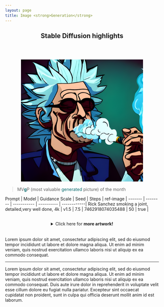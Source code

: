 ```yaml
---
layout: page
title: Image <strong>Generation</strong>
---
```


## <center>Stable Diffusion <strong>highlights</strong></center>
<br/><br/>
<center><img src="/public/images/rick1.png" class="thumbnail" height="400" width="400"/></center>

>MV<FONT COLOR="#05696B"><b>g</b></FONT>P (most valuable <FONT COLOR="#05696B">generated</FONT> picture) of the month

Prompt   | Model | Guidance Scale | Seed  | Steps  | ref-image  |
------- |  -------- | ----------- | ---------- | ------------|
Rick Sanchez smoking a joint, detailed,very well done, 4k    | v1.5    | 7.5    | 7462918074035488    | 50    | true  |


<br/>
<center><details>
<summary>Click here for <b>more artwork!</b></summary>

<table>
  <thead>
    <tr>
      <th>Prompt</th>
      <th>image</th>
      <th>Model</th>
      <th>Guidance Scale</th>
      <th>Seed</th>
      <th>Steps</th>
    </tr>
  </thead>
  <tbody>
    <tr>
      <td>Rick Sanchez smoking blunt</td>
      <td><img src="/public/images/rick2.png" class="thumbnail"/></td>
      <td>v1.4</td>
      <td>7.5</td>
      <td>Midjourney</td>
      <td>50</td>
    </tr>
    <tr>
      <td>weed, cartoon, 4k</td>
      <td><img src="/public/images/weed1.png" class="thumbnail"/></td>
      <td>v1.4</td>
      <td>7.5</td>
      <td>Midjourney</td>
      <td>50</td>
    </tr>
  </tbody>
</table>


</details></center>
<br/><br/>
Lorem ipsum dolor sit amet, consectetur adipiscing elit, sed do eiusmod tempor incididunt ut labore et dolore magna aliqua. Ut enim ad minim veniam, quis nostrud exercitation ullamco laboris nisi ut aliquip ex ea commodo consequat.
<hr class="rounded">

Lorem ipsum dolor sit amet, consectetur adipiscing elit, sed do eiusmod tempor incididunt ut labore et dolore magna aliqua. Ut enim ad minim veniam, quis nostrud exercitation ullamco laboris nisi ut aliquip ex ea commodo consequat. Duis aute irure dolor in reprehenderit in voluptate velit esse cillum dolore eu fugiat nulla pariatur. Excepteur sint occaecat cupidatat non proident, sunt in culpa qui officia deserunt mollit anim id est laborum.
